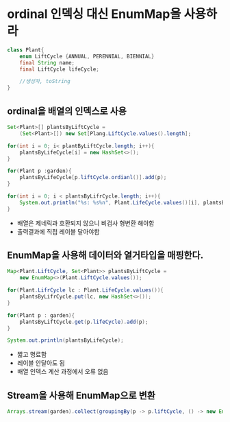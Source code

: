 # ordinal 인덱싱 대신 EnumMap을 사용하라

```java
class Plant{
    enum LiftCycle {ANNUAL, PERENNIAL, BIENNIAL}
    final String name;
    final LiftCycle lifeCycle;

    //생성자, toString
}
```

## ordinal을 배열의 인덱스로 사용
```java
Set<Plant>[] plantsByLiftCycle = 
    (Set<Plant>[]) new Set[Plang.LiftCycle.values().length];

for(int i = 0; i< plantByLiftCycle.length; i++){
    plantsByLifeCycle[i] = new HashSet<>();
}

for(Plant p :garden){
    plantsByLifeCycle[p.liftCycle.ordianl()].add(p);
}

for(int i = 0; i < plantsByLifrCycle.length; i++){
    System.out.println("%s: %s%n", Plant.LifeCycle.values()[i], plantsByLiftCycle[i]);
}
```

- 배열은 제네릭과 호환되지 않으니 비검사 형변환 해야함
- 출력결과에 직접 레이블 달아야함


## EnumMap을 사용해 데이터와 열거타입을 매핑한다.
```java
Map<Plant.LiftCycle, Set<Plant>> plantsByLiftCycle = 
    new EnumMap<>(Plant.LiftCycle.values());

for(Plant.LifrCycle lc : Plant.LifeCycle.values()){
    plantsByLifrCycle.put(lc, new HashSet<>());
}

for(Plant p : garden){
    plantsByLiftCycle.get(p.lifeCycle).add(p);
}

System.out.println(plantsByLifeCycle);
```

- 짧고 명료함
- 레이블 안달아도 됨
- 배열 인덱스 계산 과정에서 오류 없음

## Stream을 사용해 EnumMap으로 변환
```java
Arrays.stream(garden).collect(groupingBy(p -> p.liftCycle, () -> new EnumMap<>(LiftCycle.class), toSet()));
```